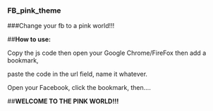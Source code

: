 ### FB_pink_theme
###Change your fb to a pink world!!!


##**How to use:**

Copy the js code then open your Google Chrome/FireFox then add a bookmark,

paste the code in the url field, name it whatever.

Open your Facebook, click the bookmark, then....

##**WELCOME TO THE PINK WORLD!!!**
